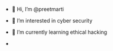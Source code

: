 - 👋 Hi, I’m @preetmarti
- 👀 I’m interested in cyber security
- 🌱 I’m currently learning ethical hacking

- 

<!---
preetmarti/preetmarti is a ✨ special ✨ repository because its `README.md` (this file) appears on your GitHub profile.
You can click the Preview link to take a look at your changes.
--->
